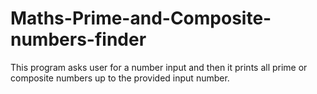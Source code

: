 # Maths-Prime-and-Composite-numbers-finder
This program asks user for a number input and then it prints all prime or composite numbers up to the provided input number.
